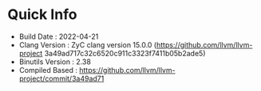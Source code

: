 # Quick Info
* Build Date : 2022-04-21
* Clang Version : ZyC clang version 15.0.0 (https://github.com/llvm/llvm-project 3a49ad717c32c6520c911c3323f7411b05b2ade5)
* Binutils Version : 2.38
* Compiled Based : https://github.com/llvm/llvm-project/commit/3a49ad71

